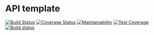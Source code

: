 # API template

[![Build Status](https://travis-ci.org/drumm2k/express-api.svg?branch=master)](https://travis-ci.org/drumm2k/express-api)
[![Coverage Status](https://coveralls.io/repos/github/drumm2k/express-api/badge.svg?branch=master)](https://coveralls.io/github/drumm2k/express-api?branch=master)
[![Maintainability](https://api.codeclimate.com/v1/badges/b198a81dba54d7e9ab87/maintainability)](https://codeclimate.com/github/drumm2k/express-api/maintainability)
[![Test Coverage](https://api.codeclimate.com/v1/badges/b198a81dba54d7e9ab87/test_coverage)](https://codeclimate.com/github/drumm2k/express-api/test_coverage)
[![Build status](https://ci.appveyor.com/api/projects/status/uhcbavsvkxjdvnvg/branch/master?svg=true)](https://ci.appveyor.com/project/drumm2k/express-api/branch/master)
